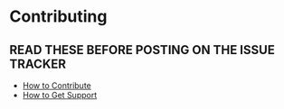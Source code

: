 # Contributing

## READ THESE BEFORE POSTING ON THE ISSUE TRACKER

- [How to Contribute](http://docpad.org/docs/contribute)	
- [How to Get Support](http://docpad.org/docs/support)
